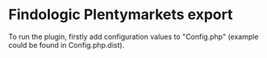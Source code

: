 # Findologic Plentymarkets export

To run the plugin, firstly add configuration values to "Config.php" (example could be found in Config.php.dist).